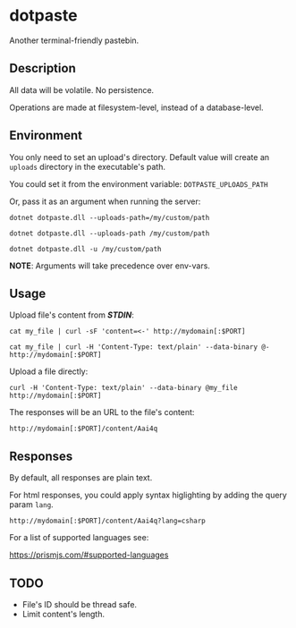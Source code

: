 # dotpaste

Another terminal-friendly pastebin.

## Description

All data will be volatile. No persistence.

Operations are made at filesystem-level, instead of a database-level.

## Environment

You only need to set an upload's directory. Default value will create an `uploads` directory in the executable's path.

You could set it from the environment variable: `DOTPASTE_UPLOADS_PATH`

Or, pass it as an argument when running the server:

`dotnet dotpaste.dll --uploads-path=/my/custom/path`

`dotnet dotpaste.dll --uploads-path /my/custom/path`

`dotnet dotpaste.dll -u /my/custom/path`

**NOTE**: Arguments will take precedence over env-vars.

## Usage

Upload file's content from ___STDIN___:

`cat my_file | curl -sF 'content=<-' http://mydomain[:$PORT]`

`cat my_file | curl -H 'Content-Type: text/plain' --data-binary @- http://mydomain[:$PORT]`

Upload a file directly:

`curl -H 'Content-Type: text/plain' --data-binary @my_file http://mydomain[:$PORT]`

The responses will be an URL to the file's content:

`http://mydomain[:$PORT]/content/Aai4q`

## Responses

By default, all responses are plain text.

For html responses, you could apply syntax higlighting by adding the query param `lang`.

`http://mydomain[:$PORT]/content/Aai4q?lang=csharp`

For a list of supported languages see:

https://prismjs.com/#supported-languages

## TODO

- File's ID should be thread safe.
- Limit content's length.